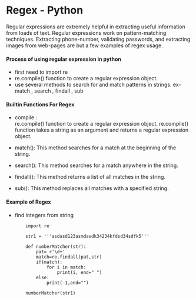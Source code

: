 # Regex - Python

Regular expressions are extremely helpful in extracting useful information from loads of text. Regular expressions work on pattern-matching techniques. Extracting phone-number, validating passwords, and extracting images from web-pages are but a few examples of regex usage.

#### Process of using regular expression in python

- first need to import re
-  re.compile() function to create a regular expression object. 
- use several methods to search for and match patterns in strings. ex- match , search , findall , sub 


#### Builtin Functions For Regex

- compile :  
    re.compile() function to create a regular expression object. 
    re.compile() function takes a string as an argument and returns a regular expression object.


- match(): This method searches for a match at the beginning of the string.
- search(): This method searches for a match anywhere in the string.
- findall(): This method returns a list of all matches in the string.
- sub(): This method replaces all matches with a specified string.


#### Example of Regex


- find integers from string 
    ```
        import re 

        str1 = '''asdasd123asmdasdk34234kfdsd34sdfk5'''

        def numberMatcher(str):
            pat= r'\d+'
            match=re.findall(pat,str) 
            if(match): 
                for i in match:
                    print(i, end=" ")
            else:
                print(-1,end="")

        numberMatcher(str1)
    ```

